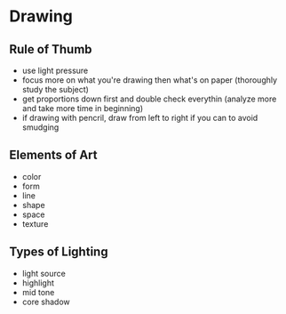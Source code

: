 # Drawing

## Rule of Thumb

- use light pressure
- focus more on what you're drawing then what's on paper (thoroughly study the subject)
- get proportions down first and double check everythin (analyze more and take more time in beginning)
- if drawing with pencril, draw from left to right if you can to avoid smudging

## Elements of Art

- color
- form
- line
- shape
- space
- texture

## Types of Lighting

- light source
- highlight
- mid tone
- core shadow
